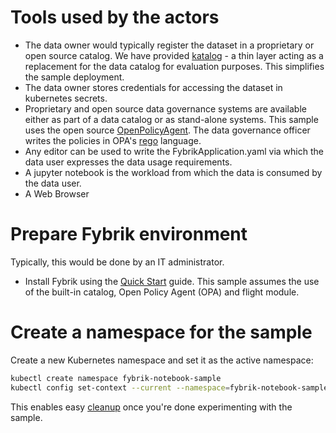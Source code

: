 # Tools used by the actors

- The data owner would typically register the dataset in a proprietary or open source catalog.  We have provided [katalog](../reference/katalog.md) - a thin layer acting as a replacement for the data catalog for evaluation purposes. This simplifies the sample deployment.
- The data owner stores credentials for accessing the dataset in kubernetes secrets.
- Proprietary and open source data governance systems are available either as part of a data catalog or as stand-alone systems.  This sample uses the open source [OpenPolicyAgent](https://www.openpolicyagent.org/).  The data governance officer writes the policies in OPA's [rego](https://www.openpolicyagent.org/docs/latest/policy-language/#what-is-rego) language.
- Any editor can be used to write the FybrikApplication.yaml via which the data user expresses the data usage requirements.
- A jupyter notebook is the workload from which the data is consumed by the data user.
- A Web Browser

# Prepare Fybrik environment

Typically, this would be done by an IT administrator.

- Install Fybrik using the [Quick Start](../get-started/quickstart.md) guide.
  This sample assumes the use of the built-in catalog, Open Policy Agent (OPA) and flight module.

# Create a namespace for the sample

Create a new Kubernetes namespace and set it as the active namespace:

```bash
kubectl create namespace fybrik-notebook-sample
kubectl config set-context --current --namespace=fybrik-notebook-sample
```

This enables easy [cleanup](../samples/cleanup.md) once you're done experimenting with the sample.
